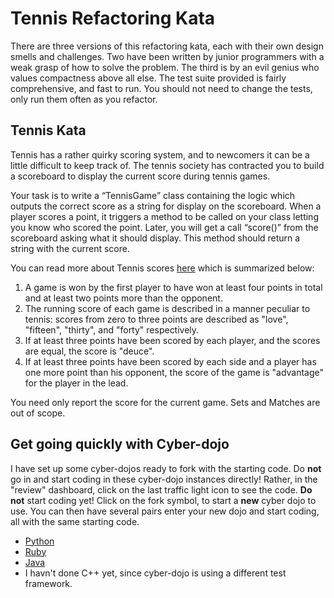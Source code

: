 # Tennis Refactoring Kata

There are three versions of this refactoring kata, each with their own design smells and challenges. Two have been written by junior programmers with a weak grasp of how to solve the problem. The third is by an evil genius who values compactness above all else. The test suite provided is fairly comprehensive, and fast to run. You should not need to change the tests, only run them often as you refactor.

## Tennis Kata

Tennis has a rather quirky scoring system, and to newcomers it can be a little difficult to keep track of. The tennis society has contracted you to build a scoreboard to display the current score during tennis games. 

Your task is to write a “TennisGame” class containing the logic which outputs the correct score as a string for display on the scoreboard. When a player scores a point, it triggers a method to be called on your class letting you know who scored the point. Later, you will get a call “score()” from the scoreboard asking what it should display. This method should return a string with the current score.

You can read more about Tennis scores [here](http://en.wikipedia.org/wiki/Tennis#Scoring) which is summarized below:

1. A game is won by the first player to have won at least four points in total and at least two points more than the opponent.
2. The running score of each game is described in a manner peculiar to tennis: scores from zero to three points are described as "love", "fifteen", "thirty", and "forty" respectively.
3. If at least three points have been scored by each player, and the scores are equal, the score is "deuce".
4. If at least three points have been scored by each side and a player has one more point than his opponent, the score of the game is "advantage" for the player in the lead.

You need only report the score for the current game. Sets and Matches are out of scope.

## Get going quickly with Cyber-dojo

I have set up some cyber-dojos ready to fork with the starting code. Do __not__ go in and start coding in these cyber-dojo instances directly! Rather, in the "review" dashboard, click on the last traffic light icon to see the code. __Do not__ start coding yet! Click on the fork symbol, to start a __new__ cyber dojo to use. You can then have several pairs enter your new dojo and start coding, all with the same starting code.

- [Python](http://www.cyber-dojo.com/dashboard/show/FFEB8EE18C)
- [Ruby](http://www.cyber-dojo.com/dashboard/show/9197D6B12C)
- [Java](http://www.cyber-dojo.com/dashboard/show/B22DCD17C3)
- I havn't done C++ yet, since cyber-dojo is using a different test framework.